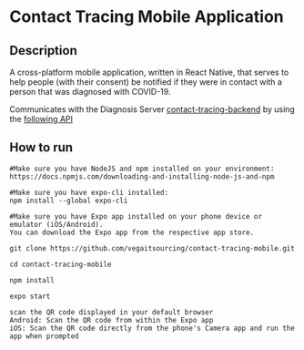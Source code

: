# Contact Tracing Mobile Application

## Description

A cross-platform mobile application, written in React Native, that serves to help people (with their consent) be notified if they were in contact with a person that was diagnosed with COVID-19.

Communicates with the Diagnosis Server [contact-tracing-backend](https://github.com/vegaitsourcing/contact-tracing-backend) by using the [following API](https://github.com/vegaitsourcing/contact-tracing-backend/wiki/API-Documentation)

## How to run

    #Make sure you have NodeJS and npm installed on your environment:
    https://docs.npmjs.com/downloading-and-installing-node-js-and-npm
    
    #Make sure you have expo-cli installed: 
    npm install --global expo-cli
    
    #Make sure you have Expo app installed on your phone device or emulator (iOS/Android). 
    You can download the Expo app from the respective app store.
    
    git clone https://github.com/vegaitsourcing/contact-tracing-mobile.git

    cd contact-tracing-mobile
    
    npm install
    
    expo start
    
    scan the QR code displayed in your default browser 
    Android: Scan the QR code from within the Expo app
    iOS: Scan the QR code directly from the phone's Camera app and run the app when prompted 
    
    




